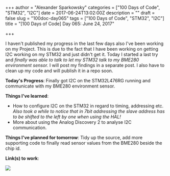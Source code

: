 +++
author = "Alexander Sparkowsky"
categories = ["100 Days of Code", "STM32", "I2C"]
date = 2017-06-24T13:02:00Z
description = ""
draft = false
slug = "100doc-day065"
tags = ["100 Days of Code", "STM32", "I2C"]
title = "[100 Days of Code] Day 065: June 24, 2017"

+++

I haven't published my progress in the last few days also I've been working on my Project.
This is due to the fact that I have been working on getting I2C working on my STM32 and just didn't get it.
Today I started a last try and _finally was able to talk to let my STM32 talk to my BME280 environment sensor._
I will post my findings in a separate post. I also have to clean up my code and will publish it in a repo soon.

**Today's Progress**: Finally got I2C on the STM32L476RG running and communicate with my BME280 environment sensor.

**Things I've learned**:

* How to configure I2C on the STM32 in regard to timing, addressing etc. _Also took a while to notice that in 7bit addressing the slave address has to be shifted to the left by one when using the HAL!_
* More about using the Analog Discovery 2 to analyse I2C communication.

**Things I've planned for tomorrow**: Tidy up the source, add more supporting code to finally read sensor values from the BME280 beside the chip id.

**Link(s) to work**:

![](/content/images/2017/06/0x60.png)

